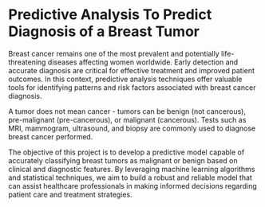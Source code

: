 # Predictive Analysis To Predict Diagnosis of a Breast Tumor
Breast cancer remains one of the most prevalent and potentially life-threatening diseases affecting women worldwide. Early detection and accurate diagnosis are critical for effective treatment and improved patient outcomes. In this context, predictive analysis techniques offer valuable tools for identifying patterns and risk factors associated with breast cancer diagnosis.

A tumor does not mean cancer - tumors can be benign (not cancerous), pre-malignant (pre-cancerous), or malignant (cancerous). Tests such as MRI, mammogram, ultrasound, and biopsy are commonly used to diagnose breast cancer performed.

The objective of this project is to develop a predictive model capable of accurately classifying breast tumors as malignant or benign based on clinical and diagnostic features. By leveraging machine learning algorithms and statistical techniques, we aim to build a robust and reliable model that can assist healthcare professionals in making informed decisions regarding patient care and treatment strategies.
